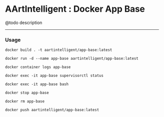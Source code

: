 # AArtIntelligent : Docker App Base

@todo description

---

### Usage

```shell
docker build . -t aartintelligent/app-base:latest
```

```shell
docker run -d --name app-base aartintelligent/app-base:latest
```

```shell
docker container logs app-base
```

```shell
docker exec -it app-base supervisorctl status
```

```shell
docker exec -it app-base bash
```

```shell
docker stop app-base
```

```shell
docker rm app-base
```

```shell
docker push aartintelligent/app-base:latest
```